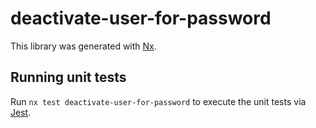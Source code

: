 # deactivate-user-for-password

This library was generated with [Nx](https://nx.dev).

## Running unit tests

Run `nx test deactivate-user-for-password` to execute the unit tests via [Jest](https://jestjs.io).
